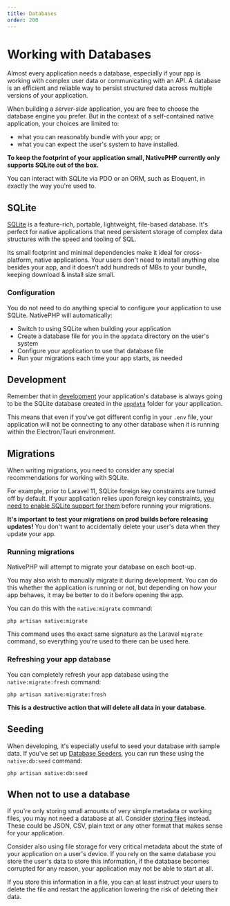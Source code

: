 ```yaml
---
title: Databases
order: 200
---
```


# Working with Databases

Almost every application needs a database, especially if your app is working with complex user data or communicating
with an API. A database is an efficient and reliable way to persist structured data across multiple versions of
your application.

When building a _server-side_ application, you are free to choose the database engine you prefer. But in the context of
a self-contained native application, your choices are limited to:
- what you can reasonably bundle with your app; or
- what you can expect the user's system to have installed.

**To keep the footprint of your application small, NativePHP currently only supports SQLite out of the box.**

You can interact with SQLite via PDO or an ORM, such as Eloquent, in exactly the way you're used to.

## SQLite

[SQLite](https://sqlite.org/) is a feature-rich, portable, lightweight, file-based database. It's perfect for native
applications that need persistent storage of complex data structures with the speed and tooling of SQL.

Its small footprint and minimal dependencies make it ideal for cross-platform, native applications. Your users
don't need to install anything else besides your app, and it doesn't add hundreds of MBs to your bundle,
keeping download & install size small.

### Configuration

You do not need to do anything special to configure your application to use SQLite. NativePHP will automatically:
- Switch to using SQLite when building your application
- Create a database file for you in the `appdata` directory on the user's system
- Configure your application to use that database file
- Run your migrations each time your app starts, as needed

## Development

Remember that in [development](/docs/getting-started/development) your application's database is always going to be
the SQLite database created in the [`appdata`](/docs/getting-started/debugging#appdata) folder for your application.

This means that even if you've got different config in your `.env` file, your application will not be connecting to any
other database when it is running within the Electron/Tauri environment.

## Migrations

When writing migrations, you need to consider any special recommendations for working with SQLite.

For example, prior to Laravel 11, SQLite foreign key constraints are turned off by default. If your application relies
upon foreign key constraints, [you need to enable SQLite support for them](https://laravel.com/docs/database#configuration) before running your migrations.

**It's important to test your migrations on prod builds before releasing updates!** You don't want to accidentally
delete your user's data when they update your app.

### Running migrations

NativePHP will attempt to migrate your database on each boot-up.

You may also wish to manually migrate it during development. You can do this whether the application is running or not,
but depending on how your app behaves, it may be better to do it before opening the app.

You can do this with the `native:migrate` command:

```shell
php artisan native:migrate
```

This command uses the exact same signature as the Laravel `migrate` command, so everything you're used to there can be
used here.

### Refreshing your app database

You can completely refresh your app database using the `native:migrate:fresh` command:

```shell
php artisan native:migrate:fresh
```

**This is a destructive action that will delete all data in your database.**

## Seeding

When developing, it's especially useful to seed your database with sample data. If you've set up
[Database Seeders](https://laravel.com/docs/seeding), you can run these using the `native:db:seed` command:

```shell
php artisan native:db:seed
```

## When not to use a database

If you're only storing small amounts of very simple metadata or working files, you may not need a database at all.
Consider [storing files](/docs/digging-deeper/files) instead. These could be JSON, CSV, plain text or any other format
that makes sense for your application.

Consider also using file storage for very critical metadata about the state of your application on a user's device.
If you rely on the same database you store the user's data to store this information, if the database becomes
corrupted for any reason, your application may not be able to start at all.

If you store this information in a file, you can at least instruct your users to delete the file and restart the
application lowering the risk of deleting their data.

